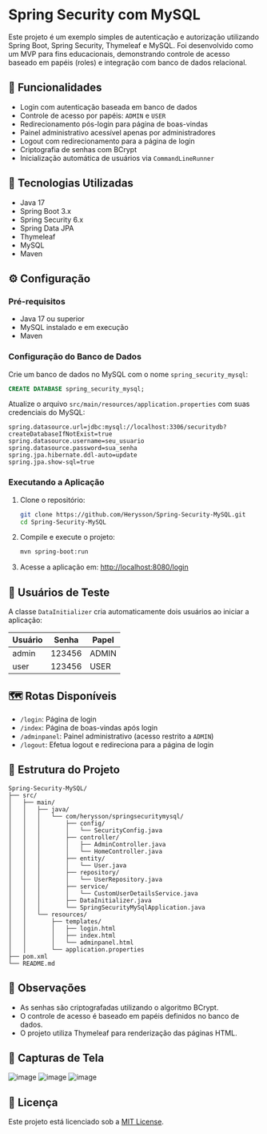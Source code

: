 # Spring Security com MySQL

Este projeto é um exemplo simples de autenticação e autorização utilizando Spring Boot, Spring Security, Thymeleaf e MySQL. Foi desenvolvido como um MVP para fins educacionais, demonstrando controle de acesso baseado em papéis (roles) e integração com banco de dados relacional.

## 🔐 Funcionalidades

* Login com autenticação baseada em banco de dados
* Controle de acesso por papéis: `ADMIN` e `USER`
* Redirecionamento pós-login para página de boas-vindas
* Painel administrativo acessível apenas por administradores
* Logout com redirecionamento para a página de login
* Criptografia de senhas com BCrypt
* Inicialização automática de usuários via `CommandLineRunner`

## 🧰 Tecnologias Utilizadas

* Java 17
* Spring Boot 3.x
* Spring Security 6.x
* Spring Data JPA
* Thymeleaf
* MySQL
* Maven

## ⚙️ Configuração

### Pré-requisitos

* Java 17 ou superior
* MySQL instalado e em execução
* Maven

### Configuração do Banco de Dados

Crie um banco de dados no MySQL com o nome `spring_security_mysql`:

```sql
CREATE DATABASE spring_security_mysql;
```

Atualize o arquivo `src/main/resources/application.properties` com suas credenciais do MySQL:

```properties
spring.datasource.url=jdbc:mysql://localhost:3306/securitydb?createDatabaseIfNotExist=true
spring.datasource.username=seu_usuario
spring.datasource.password=sua_senha
spring.jpa.hibernate.ddl-auto=update
spring.jpa.show-sql=true
```

### Executando a Aplicação

1. Clone o repositório:

   ```bash
   git clone https://github.com/Herysson/Spring-Security-MySQL.git
   cd Spring-Security-MySQL
   ```

2. Compile e execute o projeto:

   ```bash
   mvn spring-boot:run
   ```

3. Acesse a aplicação em: [http://localhost:8080/login](http://localhost:8080/login)

## 👤 Usuários de Teste

A classe `DataInitializer` cria automaticamente dois usuários ao iniciar a aplicação:

| Usuário | Senha  | Papel |
| ------- | ------ | ----- |
| admin   | 123456 | ADMIN |
| user    | 123456 | USER  |

## 🗺️ Rotas Disponíveis

* `/login`: Página de login
* `/index`: Página de boas-vindas após login
* `/adminpanel`: Painel administrativo (acesso restrito a `ADMIN`)
* `/logout`: Efetua logout e redireciona para a página de login

## 📁 Estrutura do Projeto

```
Spring-Security-MySQL/
├── src/
│   ├── main/
│   │   ├── java/
│   │   │   └── com/herysson/springsecuritymysql/
│   │   │       ├── config/
│   │   │       │   └── SecurityConfig.java
│   │   │       ├── controller/
│   │   │       │   ├── AdminController.java
│   │   │       │   └── HomeController.java
│   │   │       ├── entity/
│   │   │       │   └── User.java
│   │   │       ├── repository/
│   │   │       │   └── UserRepository.java
│   │   │       ├── service/
│   │   │       │   └── CustomUserDetailsService.java
│   │   │       ├── DataInitializer.java
│   │   │       └── SpringSecurityMySqlApplication.java
│   │   └── resources/
│   │       ├── templates/
│   │       │   ├── login.html
│   │       │   ├── index.html
│   │       │   └── adminpanel.html
│   │       └── application.properties
├── pom.xml
└── README.md
```

## 📝 Observações

* As senhas são criptografadas utilizando o algoritmo BCrypt.
* O controle de acesso é baseado em papéis definidos no banco de dados.
* O projeto utiliza Thymeleaf para renderização das páginas HTML.

## 📸 Capturas de Tela

![image](https://github.com/user-attachments/assets/d4e9b7ac-4ec4-443a-982d-ec62c98043d7)
![image](https://github.com/user-attachments/assets/6e98428b-6386-4d6e-a3d4-9c02af7d5f50)
![image](https://github.com/user-attachments/assets/494c07a4-c966-48d3-9065-7b021eb88ae6)


## 📄 Licença

Este projeto está licenciado sob a [MIT License](LICENSE).
